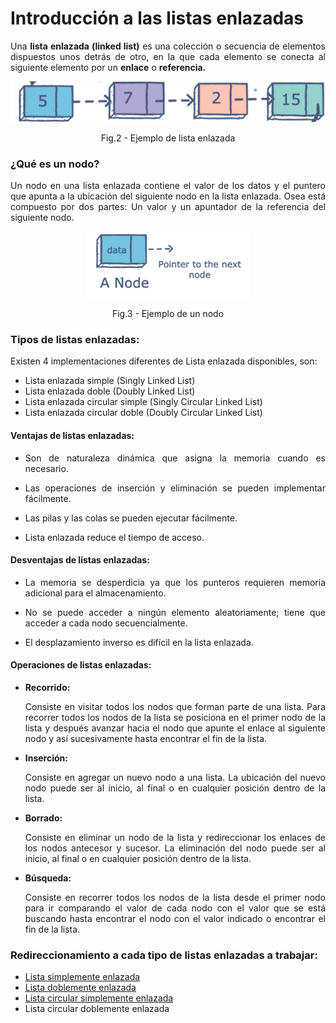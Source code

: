 <h1>Introducción a las listas enlazadas</h1>

<p align="justify">Una <strong>lista enlazada (linked list)</strong> es una colección o secuencia  de elementos dispuestos unos detrás de otro, en la que cada elemento se conecta al siguiente elemento por un <strong>enlace</strong> o <strong>referencia.</strong></p>

<p align="center"> 
<img src="./img/lineales.png" alt="edd"/> 
<figcaption align="center">Fig.2 - Ejemplo de lista enlazada</figcaption>
</p>

<h3>¿Qué es un nodo?</h3>
<p align="justify">Un nodo en una lista enlazada contiene el valor de los datos y el puntero que apunta a la ubicación del siguiente nodo en la lista enlazada. Osea está compuesto por dos partes: Un valor y un apuntador de la referencia del siguiente nodo.</p>

<p align="center"> 
<img src="./img/nodo.png" alt="edd" width="260"/> 
<figcaption align="center">Fig.3 - Ejemplo de un nodo</figcaption>
</p>

<h3>Tipos de listas enlazadas:</h3>
<p align="justify">Existen 4 implementaciones diferentes de Lista enlazada disponibles, son:</p>

<ul>
    <li>Lista enlazada simple (Singly Linked List)</li>
    <li>Lista enlazada doble (Doubly Linked List)</li>
    <li>Lista enlazada circular simple (Singly Circular Linked List)</li>
    <li>Lista enlazada circular doble (Doubly Circular Linked List)</li>
</ul>


<h4>Ventajas de listas enlazadas:</h4>
<ul>
    <li><p align="justify">Son de naturaleza dinámica que asigna la memoria cuando es necesario.</p></li>
    <li><p align="justify">Las operaciones de inserción y eliminación se pueden implementar fácilmente.</p></li>
    <li><p align="justify">Las pilas y las colas se pueden ejecutar fácilmente.</p></li>
    <li><p align="justify">Lista enlazada reduce el tiempo de acceso.</p></li>
</ul>

<h4>Desventajas de listas enlazadas:</h4>
<ul>
    <li><p align="justify">La memoria se desperdicia ya que los punteros requieren memoria adicional para el almacenamiento.</p></li>
    <li><p align="justify">No se puede acceder a ningún elemento aleatoriamente; tiene que acceder a cada nodo secuencialmente.</p></li>
    <li><p align="justify">El desplazamiento inverso es difícil en la lista enlazada.</p></li>
</ul>

<h4>Operaciones de listas enlazadas:</h4>
<ul>
    <li><strong>Recorrido:</strong>
    <p align="justify">Consiste en visitar todos los nodos que forman parte de una lista. Para recorrer todos los nodos de la lista se posiciona en el primer nodo de la lista y después avanzar hacia el nodo que apunte el enlace al  siguiente nodo y así sucesivamente hasta encontrar el fin de la lista.</p></li>
    <li><strong>Inserción:</strong>
    <p align="justify">Consiste en agregar un nuevo nodo a una lista. La ubicación del nuevo nodo puede ser al inicio, al final o en cualquier posición dentro de la lista.</p></li>
    <li><strong>Borrado:</strong>
    <p align="justify">Consiste en eliminar un nodo de la lista y redireccionar los enlaces de los nodos antecesor y sucesor. La eliminación del nodo puede ser al inicio, al final o en cualquier posición dentro de la lista.</p></li>
    <li><strong>Búsqueda:</strong>
    <p align="justify">Consiste en recorrer todos los nodos de la lista desde el primer nodo para ir comparando el valor de cada nodo con el valor que se está buscando hasta encontrar el nodo con el valor indicado o encontrar el fin de la lista.</p></li>
</ul>

<h3>Redireccionamiento a cada tipo de listas enlazadas a trabajar:</h3>
<ul>
    <li><a href="./lista_simplem.md">Lista simplemente enlazada</a></li>
    <li><a href="./lista_doble.md">Lista doblemente enlazada</a></li>
    <li><a href="./lista_c_simple.md">Lista circular simplemente enlazada</a></li>
    <li>Lista circular doblemente enlazada</li>
</ul>